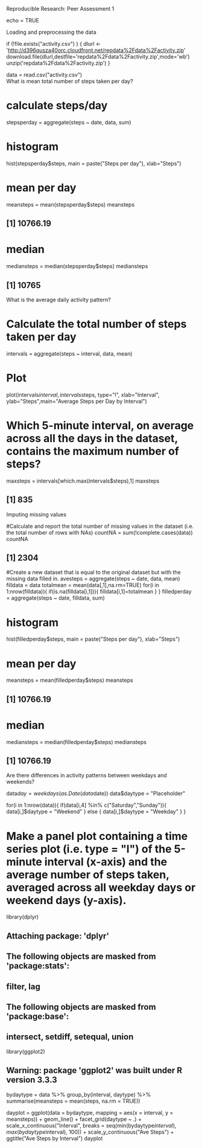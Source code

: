 Reproducible Research: Peer Assessment 1

echo = TRUE

Loading and preprocessing the data

if (!file.exists("activity.csv") )
    {
     dlurl <- 'http://d396qusza40orc.cloudfront.net/repdata%2Fdata%2Factivity.zip'  
     download.file(dlurl,destfile='repdata%2Fdata%2Factivity.zip',mode='wb')  
     unzip('repdata%2Fdata%2Factivity.zip')
    }

data = read.csv("activity.csv")  
What is mean total number of steps taken per day?

# calculate steps/day
stepsperday = aggregate(steps ~ date, data, sum)
# histogram
hist(stepsperday$steps, main = paste("Steps per day"), xlab="Steps")


# mean per day
meansteps = mean(stepsperday$steps)
meansteps
## [1] 10766.19
# median
mediansteps = median(stepsperday$steps)
mediansteps
## [1] 10765
What is the average daily activity pattern?

# Calculate the total number of steps taken per day
intervals = aggregate(steps ~ interval, data, mean)
# Plot
plot(intervals$interval,intervals$steps, type="l", xlab="Interval", ylab="Steps",main="Average Steps per Day by Interval")


# Which 5-minute interval, on average across all the days in the dataset, contains the maximum number of steps?
maxsteps = intervals[which.max(intervals$steps),1]
maxsteps
## [1] 835
Imputing missing values

#Calculate and report the total number of missing values in the dataset (i.e. the total number of rows with NAs)
countNA = sum(!complete.cases(data))
countNA
## [1] 2304
#Create a new dataset that is equal to the original dataset but with the missing data filled in.
avesteps = aggregate(steps ~ date, data, mean)
filldata = data
totalmean = mean(data[,1],na.rm=TRUE)
for(i in 1:nrow(filldata)){
  if(is.na(filldata[i,1])){
    filldata[i,1]=totalmean
  }
}
filledperday = aggregate(steps ~ date, filldata, sum)
# histogram
hist(filledperday$steps, main = paste("Steps per day"), xlab="Steps")


# mean per day
meansteps = mean(filledperday$steps)
meansteps
## [1] 10766.19
# median
mediansteps = median(filledperday$steps)
mediansteps
## [1] 10766.19
Are there differences in activity patterns between weekdays and weekends?

data$day = weekdays(as.Date(data$date))
data$daytype = "Placeholder"

for(i in 1:nrow(data)){
  if(data[i,4] %in% c("Saturday","Sunday")){
    data[i,]$daytype = "Weekend"
  }
  else {
  data[i,]$daytype = "Weekday"
  }
}

# Make a panel plot containing a time series plot (i.e. type = "l") of the 5-minute interval (x-axis) and the average number of steps taken, averaged across all weekday days or weekend days (y-axis).

library(dplyr)
## 
## Attaching package: 'dplyr'
## The following objects are masked from 'package:stats':
## 
##     filter, lag
## The following objects are masked from 'package:base':
## 
##     intersect, setdiff, setequal, union
library(ggplot2)
## Warning: package 'ggplot2' was built under R version 3.3.3
bydaytype = data %>% group_by(interval, daytype) %>% summarise(meansteps = mean(steps, na.rm = TRUE))

dayplot = ggplot(data = bydaytype, mapping = aes(x = interval, y = meansteps)) + geom_line() + facet_grid(daytype ~ .) + scale_x_continuous("Interval", breaks = seq(min(bydaytype$interval), max(bydaytype$interval), 100)) + scale_y_continuous("Ave Steps") + ggtitle("Ave Steps by Interval")
dayplot
